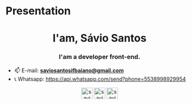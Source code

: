 # Presentation
<h1 align="center">I'am, Sávio Santos</h1>
<h3 align="center">I'am a developer front-end.</h3>


- 📫 E-mail: **saviosantosifbaiano@gmail.com**
- 📞 Whatsapp: https://api.whatsapp.com/send?phone=5538998929954

<p align="center">
<a href="https://www.linkedin.com/in/s%C3%A1vio-santos-da-silva-147b0018a/" target="blank"><img align="center" src="https://cdn.jsdelivr.net/npm/simple-icons@3.0.1/icons/linkedin.svg" alt="savio" height="30" width="30" /></a>
<a href="https://www.instagram.com/savio_dev/" target="blank"><img align="center" src="https://cdn.jsdelivr.net/npm/simple-icons@3.0.1/icons/instagram.svg" alt="savio" height="30" width="30" /></a>
<a href="https://msng.link/o/?+5538998929954=tg" target="blank"><img align="center" src="https://www.pngrepo.com/png/204357/180/telegram.png" alt="savio" height="30" width="30" color="blue"/></a>
</p>
